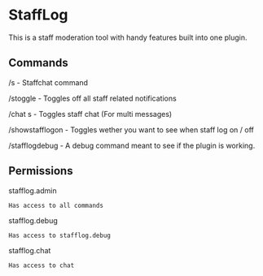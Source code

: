 # StaffLog

This is a staff moderation tool with handy features built into one plugin.





## Commands

/s - Staffchat command

/stoggle - Toggles off all staff related notifications

/chat s - Toggles staff chat (For multi messages)

/showstafflogon - Toggles wether you want to see when staff log on / off

/stafflogdebug - A debug command meant to see if the plugin is working.



## Permissions

stafflog.admin

`Has access to all commands`

stafflog.debug

`Has access to stafflog.debug`

stafflog.chat

`Has access to chat`





